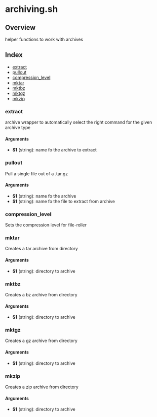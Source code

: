 # archiving.sh

## Overview

helper functions to work with archives

## Index

* [extract](#extract)
* [pullout](#pullout)
* [compression_level](#compression_level)
* [mktar](#mktar)
* [mktbz](#mktbz)
* [mktgz](#mktgz)
* [mkzip](#mkzip)

### extract

archive wrapper to automatically select the right command for the given archive type

#### Arguments

* **$1** (string): name fo the archive to extract

### pullout

Pull a single file out of a .tar.gz

#### Arguments

* **$1** (string): name fo the archive
* **$1** (string): name fo the file to extract from archive

### compression_level

Sets the compression level for file-roller

### mktar

Creates a tar archive from directory

#### Arguments

* **$1** (string): directory to archive

### mktbz

Creates a bz archive from directory

#### Arguments

* **$1** (string): directory to archive

### mktgz

Creates a gz archive from directory

#### Arguments

* **$1** (string): directory to archive

### mkzip

Creates a zip archive from directory

#### Arguments

* **$1** (string): directory to archive

